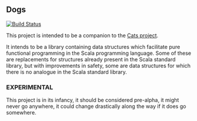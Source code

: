 ## Dogs

[![Build Status](https://api.travis-ci.org/stew/dogs.png)](https://travis-ci.org/stew/dogs)

This project is intended to be a companion to the
[Cats project](https://github.com/non/cats).

It intends to be a library containing data structures which facilitate
pure functional programming in the Scala programming language. Some of
these are replacements for structures already present in the Scala
standard library, but with improvements in safety, some are data
structures for which there is no analogue in the Scala standard
library.

### EXPERIMENTAL

This project is in its infancy, it should be considered pre-alpha, it
might never go anywhere, it could change drastically along the way if
it does go somewhere.
